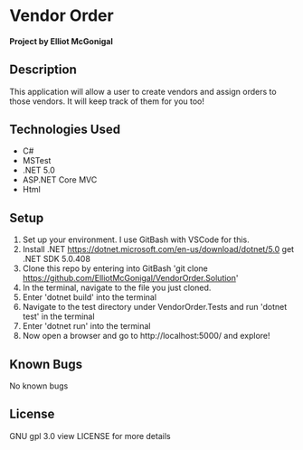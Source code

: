 # Vendor Order
#### Project by Elliot McGonigal
## Description
This application will allow a user to create vendors and assign orders to those vendors. It will keep track of them for you too!
## Technologies Used
* C#
* MSTest
* .NET 5.0
* ASP.NET Core MVC
* Html
## Setup
1. Set up your environment. I use GitBash with VSCode for this. 
2. Install .NET https://dotnet.microsoft.com/en-us/download/dotnet/5.0 get .NET SDK 5.0.408
3. Clone this repo by entering into GitBash 'git clone https://github.com/ElliotMcGonigal/VendorOrder.Solution'
4. In the terminal, navigate to the file you just cloned.
5. Enter 'dotnet build' into the terminal
6. Navigate to the test directory under VendorOrder.Tests and run 'dotnet test' in the terminal
7. Enter 'dotnet run' into the terminal
8. Now open a browser and go to http://localhost:5000/ and explore!
## Known Bugs
No known bugs
## License
GNU gpl 3.0 view LICENSE for more details